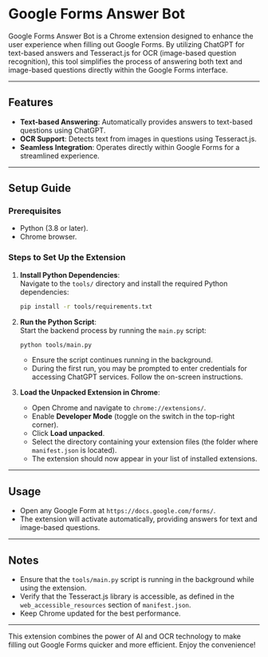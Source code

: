 # Google Forms Answer Bot

Google Forms Answer Bot is a Chrome extension designed to enhance the user experience when filling out Google Forms. By utilizing ChatGPT for text-based answers and Tesseract.js for OCR (image-based question recognition), this tool simplifies the process of answering both text and image-based questions directly within the Google Forms interface.

---

## Features
- **Text-based Answering**: Automatically provides answers to text-based questions using ChatGPT.
- **OCR Support**: Detects text from images in questions using Tesseract.js.
- **Seamless Integration**: Operates directly within Google Forms for a streamlined experience.

---

## Setup Guide

### Prerequisites
- Python (3.8 or later).
- Chrome browser.

### Steps to Set Up the Extension

1. **Install Python Dependencies**:  
   Navigate to the `tools/` directory and install the required Python dependencies:
   ```bash
   pip install -r tools/requirements.txt
   ```

2. **Run the Python Script**:  
   Start the backend process by running the `main.py` script:
   ```bash
   python tools/main.py
   ```
   - Ensure the script continues running in the background.
   - During the first run, you may be prompted to enter credentials for accessing ChatGPT services. Follow the on-screen instructions.

3. **Load the Unpacked Extension in Chrome**:  
   - Open Chrome and navigate to `chrome://extensions/`.
   - Enable **Developer Mode** (toggle on the switch in the top-right corner).
   - Click **Load unpacked**.
   - Select the directory containing your extension files (the folder where `manifest.json` is located).
   - The extension should now appear in your list of installed extensions.

---

## Usage
- Open any Google Form at `https://docs.google.com/forms/`.
- The extension will activate automatically, providing answers for text and image-based questions.

---

## Notes
- Ensure that the `tools/main.py` script is running in the background while using the extension.
- Verify that the Tesseract.js library is accessible, as defined in the `web_accessible_resources` section of `manifest.json`.
- Keep Chrome updated for the best performance.

---

This extension combines the power of AI and OCR technology to make filling out Google Forms quicker and more efficient. Enjoy the convenience!
